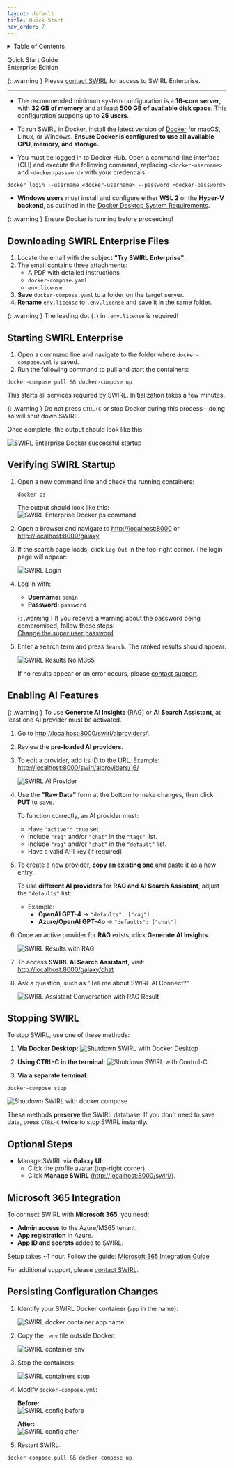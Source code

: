 ```yaml
---
layout: default
title: Quick Start
nav_order: 7
---
```

<details markdown="block">
  <summary>
    Table of Contents
  </summary>
  {: .text-delta }
- TOC
{:toc}
</details>

<span class="big-text">Quick Start Guide</span><br/><span class="med-text">Enterprise Edition</span>

{: .warning }
Please [contact SWIRL](mailto:hello@swirlaiconnect.com) for access to SWIRL Enterprise.

---

* The recommended minimum system configuration is a **16-core server**, with **32 GB of memory** and at least **500 GB of available disk space**. This configuration supports up to **25 users**.

* To run SWIRL in Docker, install the latest version of [Docker](https://docs.docker.com/get-docker/) for macOS, Linux, or Windows. **Ensure Docker is configured to use all available CPU, memory, and storage.**

* You must be logged in to Docker Hub. Open a command-line interface (CLI) and execute the following command, replacing `<docker-username>` and `<docker-password>` with your credentials:

```shell
docker login --username <docker-username> --password <docker-password>
```

* **Windows users** must install and configure either **WSL 2** or the **Hyper-V backend**, as outlined in the [Docker Desktop System Requirements](https://docs.docker.com/desktop/install/windows-install/#system-requirements).

{: .warning }
Ensure Docker is running before proceeding!

## Downloading SWIRL Enterprise Files

1. Locate the email with the subject **"Try SWIRL Enterprise"**.
2. The email contains three attachments:
   - A PDF with detailed instructions
   - `docker-compose.yaml`
   - `env.license`
3. **Save** `docker-compose.yaml` to a folder on the target server.
4. **Rename** `env.license` to `.env.license` and save it in the same folder.

{: .warning }
The leading dot (`.`) in `.env.license` is required!

## Starting SWIRL Enterprise

1. Open a command line and navigate to the folder where `docker-compose.yml` is saved.
2. Run the following command to pull and start the containers:

```shell
docker-compose pull && docker-compose up
```

This starts all services required by SWIRL. Initialization takes a few minutes.

{: .warning }
Do not press `CTRL+C` or stop Docker during this process—doing so will shut down SWIRL.

Once complete, the output should look like this: 

![SWIRL Enterprise Docker successful startup](images/swirl_enterprise_docker_started.png)

## Verifying SWIRL Startup

1. Open a new command line and check the running containers:

    ```shell
    docker ps
    ```

    The output should look like this:
    ![SWIRL Enterprise Docker ps command](images/swirl_docker_ps.png)

2. Open a browser and navigate to <http://localhost:8000> or <http://localhost:8000/galaxy>  

3. If the search page loads, click `Log Out` in the top-right corner. The login page will appear:

    ![SWIRL Login](images/swirl_40_login.png)

4. Log in with:

   - **Username:** `admin`  
   - **Password:** `password`  

   {: .warning }
   If you receive a warning about the password being compromised, follow these steps:  
   [Change the super user password](./Admin-Guide#changing-the-super-user-password)

5. Enter a search term and press `Search`. The ranked results should appear:

    ![SWIRL Results No M365](images/swirl_40_results.png)

    If no results appear or an error occurs, please [contact support](#support).

## Enabling AI Features

{: .warning }
To use **Generate AI Insights** (RAG) or **AI Search Assistant**, at least one AI provider must be activated.

1. Go to [http://localhost:8000/swirl/aiproviders/](http://localhost:8000/swirl/aiproviders/).
2. Review the **pre-loaded AI providers**.
3. To edit a provider, add its ID to the URL. Example: <http://localhost:8000/swirl/aiproviders/16/>

    ![SWIRL AI Provider](images/swirl_aip_1.png)

4. Use the **"Raw Data"** form at the bottom to make changes, then click **PUT** to save.

    To function correctly, an AI provider must:

    - Have `"active": true` set.
    - Include `"rag"` and/or `"chat"` in the `"tags"` list.
    - Include `"rag"` and/or `"chat"` in the `"default"` list.
    - Have a valid API key (if required).

5. To create a new provider, **copy an existing one** and paste it as a new entry.

    To use **different AI providers** for **RAG and AI Search Assistant**, adjust the `"defaults"` list:

    - Example:  
      - **OpenAI GPT-4** → `"defaults": ["rag"]`
      - **Azure/OpenAI GPT-4o** → `"defaults": ["chat"]`

6. Once an active provider for **RAG** exists, click **Generate AI Insights**.

    ![SWIRL Results with RAG](images/swirl_40_community_rag.png)

7. To access **SWIRL AI Search Assistant**, visit: [http://localhost:8000/galaxy/chat](http://localhost:8000/galaxy/chat)

8. Ask a question, such as "Tell me about SWIRL AI Connect?"

    ![SWIRL Assistant Conversation with RAG Result](images/swirl_40_enterprise_assistant_rag.png)

## Stopping SWIRL

To stop SWIRL, use one of these methods:

1. **Via Docker Desktop:**
   ![Shutdown SWIRL with Docker Desktop](images/shutdown_docker.png)

2. **Using CTRL-C in the terminal:**
   ![Shutdown SWIRL with Control-C](images/shutdown_ctl_c.png)

3. **Via a separate terminal:**

```shell
docker-compose stop
```

   ![Shutdown SWIRL with docker compose](images/shutdown_compose.png)

These methods **preserve** the SWIRL database. If you don't need to save data, press `CTRL-C` **twice** to stop SWIRL instantly.

## Optional Steps

- Manage SWIRL via **Galaxy UI**:
  - Click the profile avatar (top-right corner).
  - Click **Manage SWIRL** ([http://localhost:8000/swirl/](http://localhost:8000/swirl/)).

## Microsoft 365 Integration

To connect SWIRL with **Microsoft 365**, you need:

- **Admin access** to the Azure/M365 tenant.
- **App registration** in Azure.
- **App ID and secrets** added to SWIRL.

Setup takes ~1 hour. Follow the guide: [Microsoft 365 Integration Guide](./M365-Guide)

For additional support, please [contact SWIRL](#support).

## Persisting Configuration Changes

1. Identify your SWIRL Docker container (`app` in the name):

   ![SWIRL docker container app name](images/persist_1.png)

2. Copy the `.env` file outside Docker:

   ![SWIRL container env](images/persist_env1.png)

3. Stop the containers:

   ![SWIRL containers stop](images/persist_stop.png)

4. Modify `docker-compose.yml`:

   **Before:**  
   ![SWIRL config before](images/persist_before.png)

   **After:**  
   ![SWIRL config after](images/persist_after.png)

5. Restart SWIRL:

```shell
docker-compose pull && docker-compose up
```